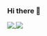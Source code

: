 ### Hi there 👋

<!--
**YOUSIKI/yousiki** is a ✨ _special_ ✨ repository because its `README.md` (this file) appears on your GitHub profile.

Here are some ideas to get you started:

- 🔭 I’m currently working on ...
- 🌱 I’m currently learning ...
- 👯 I’m looking to collaborate on ...
- 🤔 I’m looking for help with ...
- 💬 Ask me about ...
- 📫 How to reach me: ...
- 😄 Pronouns: ...
- ⚡ Fun fact: ...
-->

<a href="https://github.com/yousiki/">
  <img align="top" src="https://github-readme-stats.yousiki.vercel.app/api?username=yousiki&count_private=true&show_icons=true" />
</a>
<a href="https://github.com/yousiki/">
  <img align="top" src="https://github-readme-stats.yousiki.vercel.app/api/top-langs/?username=yousiki" />
</a>
